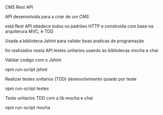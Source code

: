 CMS Rest API 

API desenvolvida para a criar de um CMS

está Rest API obedece todos os padrões HTTP e construida com base na arquiterura MVC, e TDD

Usada a biblioteca Jshint para validar boas praticas de programação 

foi realizados nesta API  testes unitarios usando as bibliotecas  mocha e chai


Validar codigo com o Jshint

npm run-script jshint

Realizar testes unitarios (TDD) desenvolvimento quiado por teste

npm run-script testes

Teste unitarios TDD com a lib mocha e chai

npm run-script mocha

